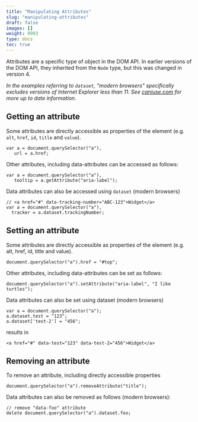 ```yaml
---
title: "Manipulating Attributes"
slug: "manipulating-attributes"
draft: false
images: []
weight: 9993
type: docs
toc: true
---
```


Attributes are a specific type of object in the DOM API. In earlier versions of the DOM API, they inherited from the `Node` type, but this was changed in version 4.

*In the examples referring to `dataset`, "modern browsers" specifically excludes versions of Internet Explorer less than 11. See [caniuse.com](http://caniuse.com/#search=dataset) for more up to date information.*

## Getting an attribute
Some attributes are directly accessible as properties of the element (e.g. `alt`, `href`, `id`, `title` and `value`).

    var a = document.querySelector("a"),
       url = a.href;

Other attributes, including data-attributes can be accessed as follows:

    var a = document.querySelector("a"),
       tooltip = a.getAttribute("aria-label");

Data attributes can also be accessed using `dataset` (modern browsers)

    // <a href="#" data-tracking-number="ABC-123">Widget</a>
    var a = document.querySelector("a"),
      tracker = a.dataset.trackingNumber;


## Setting an attribute
Some attributes are directly accessible as properties of the element (e.g. alt, href, id, title and value).

    document.querySelector("a").href = "#top";

Other attributes, including data-attributes can be set as follows:

    document.querySelector("a").setAttribute("aria-label", "I like turtles");

Data attributes can also be set using dataset (modern browsers)

    var a = document.querySelector("a");
    a.dataset.test = "123";
    a.dataset['test-2'] = "456";

results in

    <a href="#" data-test="123" data-test-2="456">Widget</a>


## Removing an attribute
To remove an attribute, including directly accessible properties

    document.querySelector("a").removeAttribute("title");

Data attributes can also be removed as follows (modern browsers):

    // remove "data-foo" attribute
    delete document.querySelector("a").dataset.foo;



